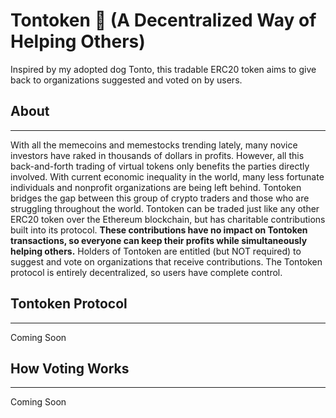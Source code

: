 # Tontoken :dog: (A Decentralized Way of Helping Others)
Inspired by my adopted dog Tonto, this tradable ERC20 token aims to give back to organizations suggested and voted on by users.

## About
---
With all the memecoins and memestocks trending lately, many novice investors have raked in thousands of dollars in profits. However, all this back-and-forth trading of virtual tokens only benefits the parties directly involved. With current economic inequality in the world, many less fortunate individuals and nonprofit organizations are being left behind. Tontoken bridges the gap between this group of crypto traders and those who are struggling throughout the world. Tontoken can be traded just like any other ERC20 token over the Ethereum blockchain, but has charitable contributions built into its protocol. __These contributions have no impact on Tontoken transactions, so everyone can keep their profits while simultaneously helping others.__ Holders of Tontoken are entitled (but NOT required) to suggest and vote on organizations that receive contributions. The Tontoken protocol is entirely decentralized, so users have complete control.

## Tontoken Protocol
---
Coming Soon

## How Voting Works
---
Coming Soon